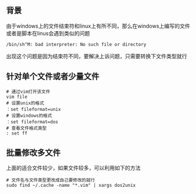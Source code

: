 ## 背景

由于windows上的文件结束符和linux上有所不同，那么在windows上编写的文件或者是脚本在linus会遇到类似的问题

```
/bin/sh^M: bad interpreter: No such file or directory
```

出现这个问题是因为结束符不同，要解决上诉问题，只需要转换下文件类型就行

## 针对单个文件或者少量文件

```shell
# 通过vim打开该文件
vim file
# 设置unix的格式
：set fileformat=unix
# 设置windows的格式
：set fileformat=dos
# 查看文件格式类型
: set ff
```

## 批量修改多文件

上面的适合文件较少，如果文件较多，可以利用如下的方法

```shell
# 文件名与文件类型更改成自己要修改的就行
sudo find ~/.cache -name "*.vim" | xargs dos2unix		
```


